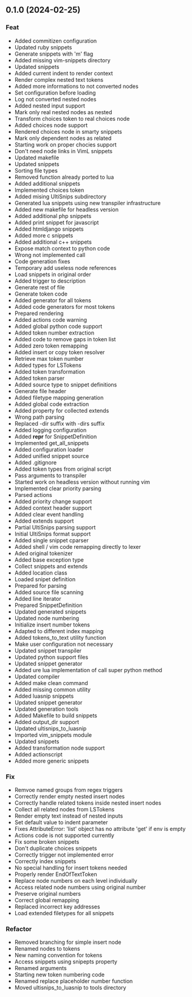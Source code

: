## 0.1.0 (2024-02-25)

### Feat

- Added commitizen configuration
- Updated ruby snippets
- Generate snippets with 'm' flag
- Added missing vim-snippets directory
- Updated snippets
- Added current indent to render context
- Render complex nested text tokens
- Added more informations to not converted nodes
- Set configuration before loading
- Log not converted nested nodes
- Added nested input support
- Mark only real nested nodes as nested
- Transform choices token to real choices node
- Added choices node support
- Rendered choices node in smarty snippets
- Mark only dependent nodes as related
- Starting work on proper chocies support
- Don't need node links in VimL snippets
- Updated makefile
- Updated snippets
- Sorting file types
- Removed function already ported to lua
- Added additional snippets
- Implemented choices token
- Added mising UltiSnips subdirectory
- Generated lua snippets using new transpiler infrastructure
- Added new makefile for headless version
- Added additional php snippets
- Added print snippet for javascript
- Added htmldjango snippets
- Added more c snippets
- Added additional c++ snippets
- Expose match context to python code
- Wrong not implemented call
- Code generation fixes
- Temporary add useless node references
- Load snippets in original order
- Added trigger to description
- Generate rest of file
- Generate token code
- Added generator for all tokens
- Added code generators for most tokens
- Prepared rendering
- Added actions code warning
- Added global python code support
- Added token number extraction
- Added code to remove gaps in token list
- Added zero token remapping
- Added insert or copy token resolver
- Retrieve max token number
- Added types for LSTokens
- Added token transformation
- Added token parser
- Added source type to snippet definitions
- Generate file header
- Added filetype mapping generation
- Added global code extraction
- Added property for collected extends
- Wrong path parsing
- Replaced -dir suffix with -dirs suffix
- Added logging configuration
- Added __repr__ for SnippetDefinition
- Implemented get_all_snippets
- Added configuration loader
- Added unified snippet source
- Added .gitignore
- Added token types from original script
- Pass arguments to transpiler
- Started work on headless version without running vim
- Implemented clear priority parsing
- Parsed actions
- Added priority change support
- Added context header support
- Added clear event handling
- Added extends support
- Partial UltiSnips parsing support
- Initial UltiSnips format support
- Added single snippet cparser
- Added shell / vim code remapping directly to lexer
- Aded original tokenizer
- Added base exception type
- Collect snippets and extends
- Added location class
- Loaded snipet definition
- Prepared for parsing
- Added source file scanning
- Added line iterator
- Prepared SnippetDefinition
- Updated generated snippets
- Updated node numbering
- Initialize insert number tokens
- Adapted to different index mapping
- Added tokens_to_text utility function
- Make user configuration not necessary
- Updated snippet transpiler
- Updated python support files
- Updated snippet generator
- Added ure lua implementation of call super python method
- Updated compiler
- Added make clean command
- Added missing common utility
- Added luasnip snippets
- Updated snippet generator
- Updated generation tools
- Added Makefile to build snippets
- Added output_dir support
- Updated ultisnips_to_luasnip
- Imported vim_snippets module
- Updated snippets
- Added transformation node support
- Added actionscript
- Added more generic snippets

### Fix

- Remvoe named groups from regex triggers
- Correctly render empty nested insert nodes
- Correctly handle related tokens inside nested insert nodes
- Collect all related nodes from LSTokens
- Render empty text instead of nested inputs
- Set default value to indent parameter
- Fixes AttributeError: 'list' object has no attribute 'get' if env is empty
- Actions code is not supported currently
- Fix some broken snippets
- Don't duplicate choices snippets
- Correctly trigger not implemented error
- Correctly index snippets
- No special handling for insert tokens needed
- Properly render EndOfTextToken
- Replace node numbers on each level individually
- Access related node numbers using original number
- Preserve original numbers
- Correct global remapping
- Replaced incorrect key addresses
- Load extended filetypes for all snippets

### Refactor

- Removed branching for simple insert node
- Renamed nodes to tokens
- New naming convention for tokens
- Access snippets using snipepts property
- Renamed arguments
- Starting new token numbering code
- Renamed replace placeholder number function
- Moved ultisnips_to_luasnip to tools directory
